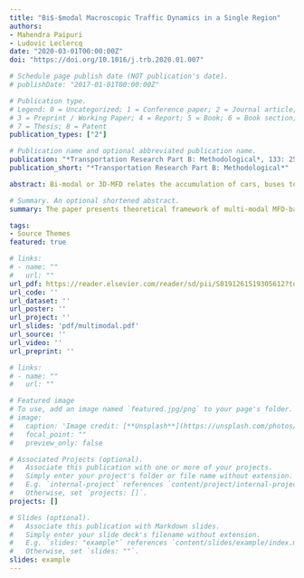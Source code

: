 ```yaml
---
title: "Bi$-$modal Macroscopic Traffic Dynamics in a Single Region"
authors: 
- Mahendra Paipuri
- Ludovic Leclercq
date: "2020-03-01T00:00:00Z"
doi: "https://doi.org/10.1016/j.trb.2020.01.007"

# Schedule page publish date (NOT publication's date).
# publishDate: "2017-01-01T00:00:00Z"

# Publication type.
# Legend: 0 = Uncategorized; 1 = Conference paper; 2 = Journal article;
# 3 = Preprint / Working Paper; 4 = Report; 5 = Book; 6 = Book section;
# 7 = Thesis; 8 = Patent
publication_types: ["2"]

# Publication name and optional abbreviated publication name.
publication: "*Transportation Research Part B: Methodological*, 133: 257 – 290, March 2020"
publication_short: "*Transportation Research Part B: Methodological*"

abstract: Bi-modal or 3D-MFD relates the accumulation of cars, buses to total production at the network level. The current work provides a detailed discussion of extended MFD-based models namely, accumulation-based and trip-based models that accounts for bi-modal flows through 3D-MFD. In addition, delay accumulation-based models, also known as exit-flow models in classical traffic flow theory, are revisited. Fundamental modeling differences between different MFD-based models are illustrated using a benchmark test case. A new FIFO-based entry flow function is also proposed in order to address the inconsistencies of the conventional entry flow function in the context of the 3D-MFD case. A novel weak internal FIFO discipline is proposed to circumnavigate the violation of internal FIFO order during network unloading in the delay accumulation-based model. MFD-based models are verified using the solutions of micro-simulations performed on an idealized grid network. The importance of separating the 3D-MFD into partial car and bus 3D-MFDs is highlighted. Moreover, it is also shown that partial bus 3D-MFD should be further split when dedicated bus lanes are present in the network to account for unequal mean speeds between different bus lanes.

# Summary. An optional shortened abstract.
summary: The paper presents theoretical framework of multi-modal MFD-based models. A novel FIFO-based entry flow function is proposed in this context.

tags:
- Source Themes
featured: true

# links:
# - name: ""
#   url: ""
url_pdf: https://reader.elsevier.com/reader/sd/pii/S0191261519305612?token=89BBF47C1D76809C76703F9987EE246D729CAC1D7C0FCB2A4C173EA91098B6B60CB3FFAF3FAD225CB8C85045D6F47CE8
url_code: ''
url_dataset: ''
url_poster: ''
url_project: ''
url_slides: 'pdf/multimodal.pdf'
url_source: ''
url_video: ''
url_preprint: ''

# links:
# - name: ""
#   url: ""

# Featured image
# To use, add an image named `featured.jpg/png` to your page's folder. 
# image:
#   caption: 'Image credit: [**Unsplash**](https://unsplash.com/photos/jdD8gXaTZsc)'
#   focal_point: ""
#   preview_only: false

# Associated Projects (optional).
#   Associate this publication with one or more of your projects.
#   Simply enter your project's folder or file name without extension.
#   E.g. `internal-project` references `content/project/internal-project/index.md`.
#   Otherwise, set `projects: []`.
projects: []

# Slides (optional).
#   Associate this publication with Markdown slides.
#   Simply enter your slide deck's filename without extension.
#   E.g. `slides: "example"` references `content/slides/example/index.md`.
#   Otherwise, set `slides: ""`.
slides: example
---
```

